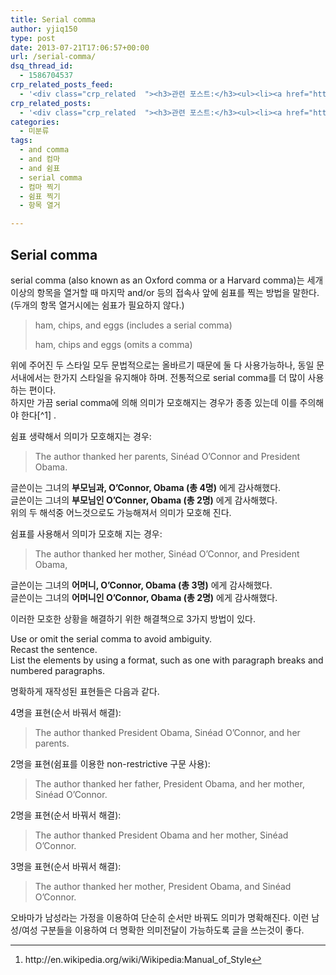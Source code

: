 ```yaml
---
title: Serial comma
author: yjiq150
type: post
date: 2013-07-21T17:06:57+00:00
url: /serial-comma/
dsq_thread_id:
  - 1586704537
crp_related_posts_feed:
  - '<div class="crp_related  "><h3>관련 포스트:</h3><ul><li><a href="https://www.letmecompile.com/api-auth-jwt-jwk-explained/"     class="post-800"><span class="crp_title">API 서버 인증을 위한 JWT와 JWK 이해하기</span></a></li><li><a href="https://www.letmecompile.com/certificate-file-format-extensions-comparison/"     class="post-792"><span class="crp_title">인증서 파일 형식 및 확장자의 차이점 비교 설명 (Certificate file format&hellip;</span></a></li><li><a href="https://www.letmecompile.com/steemit-font-changer/"     class="post-717"><span class="crp_title">스팀잇 폰트체인저 - 한글 폰트 최적화로 스팀잇 포스트의 가독성을 향상시키기</span></a></li><li><a href="https://www.letmecompile.com/redis-cluster-sentinel-overview/"     class="post-770"><span class="crp_title">레디스 클러스터, 센티넬 구성 및 동작 방식</span></a></li><li><a href="https://www.letmecompile.com/mysql-innodb-lock-deadlock/"     class="post-763"><span class="crp_title">MySQL InnoDB lock & deadlock 이해하기</span></a></li></ul><div class="crp_clear"></div></div>'
crp_related_posts:
  - '<div class="crp_related  "><h3>관련 포스트:</h3><ul><li><a href="https://www.letmecompile.com/api-auth-jwt-jwk-explained/"     class="post-800"><span class="crp_title">API 서버 인증을 위한 JWT와 JWK 이해하기</span></a></li><li><a href="https://www.letmecompile.com/certificate-file-format-extensions-comparison/"     class="post-792"><span class="crp_title">인증서 파일 형식 및 확장자의 차이점 비교 설명 (Certificate file format&hellip;</span></a></li><li><a href="https://www.letmecompile.com/steemit-font-changer/"     class="post-717"><span class="crp_title">스팀잇 폰트체인저 - 한글 폰트 최적화로 스팀잇 포스트의 가독성을 향상시키기</span></a></li><li><a href="https://www.letmecompile.com/redis-cluster-sentinel-overview/"     class="post-770"><span class="crp_title">레디스 클러스터, 센티넬 구성 및 동작 방식</span></a></li><li><a href="https://www.letmecompile.com/mysql-innodb-lock-deadlock/"     class="post-763"><span class="crp_title">MySQL InnoDB lock & deadlock 이해하기</span></a></li></ul><div class="crp_clear"></div></div>'
categories:
  - 미분류
tags:
  - and comma
  - and 컴마
  - and 쉼표
  - serial comma
  - 컴마 찍기
  - 쉼표 찍기
  - 항목 열거

---
```

## Serial comma

serial comma (also known as an Oxford comma or a Harvard comma)는 세개 이상의 항목을 열거할 때 마지막 and/or 등의 접속사 앞에 쉼표를 찍는 방법을 말한다. (두개의 항목 열거시에는 쉼표가 필요하지 않다.)

> ham, chips, and eggs (includes a serial comma)
> 
> ham, chips and eggs (omits a comma)

위에 주어진 두 스타일 모두 문법적으로는 올바르기 때문에 둘 다 사용가능하나, 동일 문서내에서는 한가지 스타일을 유지해야 하며. 전통적으로 serial comma를 더 많이 사용하는 편이다.  
하지만 가끔 serial comma에 의해 의미가 모호해지는 경우가 종종 있는데 이를 주의해야 한다[^1] .

쉼표 생략해서 의미가 모호해지는 경우:

> The author thanked her parents, Sinéad O&#8217;Connor and President Obama.

글쓴이는 그녀의 **부모님과, O&#8217;Connor, Obama (총 4명)** 에게 감사해했다.  
글쓴이는 그녀의 **부모님인 O&#8217;Conner, Obama (총 2명)** 에게 감사해했다.  
위의 두 해석중 어느것으로도 가능해져서 의미가 모호해 진다.

쉼표를 사용해서 의미가 모호해 지는 경우:

> The author thanked her mother, Sinéad O&#8217;Connor, and President Obama,

글쓴이는 그녀의 **어머니, O&#8217;Connor, Obama (총 3명)** 에게 감사해했다.  
글쓴이는 그녀의 **어머니인 O&#8217;Connor, Obama (총 2명)** 에게 감사해했다.

이러한 모호한 상황을 해결하기 위한 해결책으로 3가지 방법이 있다.

Use or omit the serial comma to avoid ambiguity.  
Recast the sentence.  
List the elements by using a format, such as one with paragraph breaks and numbered paragraphs.

명확하게 재작성된 표현들은 다음과 같다.

4명을 표현(순서 바꿔서 해결):

> The author thanked President Obama, Sinéad O&#8217;Connor, and her parents.

2명을 표현(쉼표를 이용한 non-restrictive 구문 사용):

> The author thanked her father, President Obama, and her mother, Sinéad O&#8217;Connor.

2명을 표현(순서 바꿔서 해결):

> The author thanked President Obama and her mother, Sinéad O&#8217;Connor.

3명을 표현(순서 바꿔서 해결):

> The author thanked her mother, President Obama, and Sinéad O&#8217;Connor.

오바마가 남성라는 가정을 이용하여 단순히 순서만 바꿔도 의미가 명확해진다. 이런 남성/여성 구분들을 이용하여 더 명확한 의미전달이 가능하도록 글을 쓰는것이 좋다.

<div class="footnotes">
  <hr />
  
  <ol>
    <li id="fn:1">
      <p>
        http://en.wikipedia.org/wiki/Wikipedia:Manual_of_Style<a href="#fnref:1" rev="footnote">&#8617;</a>
      </p>
    </li>
  </ol>
</div>